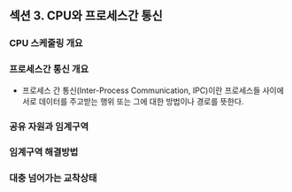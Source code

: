 ## 섹션 3. CPU와 프로세스간 통신

### CPU 스케줄링 개요

### 프로세스간 통신 개요

- 프로세스 간 통신(Inter-Process Communication, IPC)이란 프로세스들 사이에 서로 데이터를 주고받는 행위 또는 그에 대한 방법이나 경로를 뜻한다.

### 공유 자원과 임계구역

### 임계구역 해결방법

### 대충 넘어가는 교착상태
